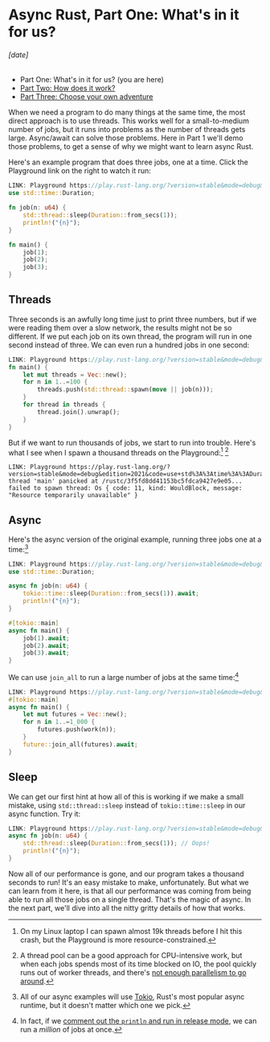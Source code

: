 # Async Rust, Part One: What's in it for us?
###### \[date]

- Part One: What's in it for us? (you are here)
- [Part Two: How does it work?](async_two.html)
- [Part Three: Choose your own adventure](async_three.html)

When we need a program to do many things at the same time, the most direct
approach is to use threads. This works well for a small-to-medium number of
jobs, but it runs into problems as the number of threads gets large.
Async/await can solve those problems. Here in Part 1 we'll demo those problems,
to get a sense of why we might want to learn async Rust.

Here's an example program that does three jobs, one at a time. Click the
Playground link on the right to watch it run:

```rust
LINK: Playground https://play.rust-lang.org/?version=stable&mode=debug&edition=2021&code=use+std%3A%3Atime%3A%3ADuration%3B%0A%0Afn+job%28n%3A+u64%29+%7B%0A++++std%3A%3Athread%3A%3Asleep%28Duration%3A%3Afrom_secs%281%29%29%3B%0A++++println%21%28%22%7Bn%7D%22%29%3B%0A%7D%0A%0Afn+main%28%29+%7B%0A++++job%281%29%3B%0A++++job%282%29%3B%0A++++job%283%29%3B%0A%7D
use std::time::Duration;

fn job(n: u64) {
    std::thread::sleep(Duration::from_secs(1));
    println!("{n}");
}

fn main() {
    job(1);
    job(2);
    job(3);
}
```

## Threads

Three seconds is an awfully long time just to print three numbers, but if we
were reading them over a slow network, the results might not be so different.
If we put each job on its own thread, the program will run in one second
instead of three. We can even run a hundred jobs in one second:

```rust
LINK: Playground https://play.rust-lang.org/?version=stable&mode=debug&edition=2021&code=use+std%3A%3Atime%3A%3ADuration%3B%0A%0Afn+job%28n%3A+u64%29+%7B%0A++++std%3A%3Athread%3A%3Asleep%28Duration%3A%3Afrom_secs%281%29%29%3B%0A++++println%21%28%22%7Bn%7D%22%29%3B%0A%7D%0A%0Afn+main%28%29+%7B%0A++++let+mut+threads+%3D+Vec%3A%3Anew%28%29%3B%0A++++for+n+in+1..%3D100+%7B%0A++++++++threads.push%28std%3A%3Athread%3A%3Aspawn%28move+%7C%7C+job%28n%29%29%29%3B%0A++++%7D%0A++++for+thread+in+threads+%7B%0A++++++++thread.join%28%29.unwrap%28%29%3B%0A++++%7D%0A%7D
fn main() {
    let mut threads = Vec::new();
    for n in 1..=100 {
        threads.push(std::thread::spawn(move || job(n)));
    }
    for thread in threads {
        thread.join().unwrap();
    }
}
```

But if we want to run thousands of jobs, we start to run into trouble. Here's
what I see when I spawn a thousand threads on the
Playground:[^thread_limit] [^thread_pool]

[^thread_limit]: On my Linux laptop I can spawn almost 19k threads before I hit
    this crash, but the Playground is more resource-constrained.

[^thread_pool]: A thread pool can be a good approach for CPU-intensive work,
    but when each jobs spends most of its time blocked on IO, the pool quickly
    runs out of worker threads, and there's [not enough parallelism to go
    around][rayon].

[rayon]: https://play.rust-lang.org/?version=stable&mode=debug&edition=2021&code=use+std%3A%3Atime%3A%3ADuration%3B%0A%0Afn+job%28n%3A+u64%29+%7B%0A++++std%3A%3Athread%3A%3Asleep%28Duration%3A%3Afrom_secs%281%29%29%3B%0A++++println%21%28%22%7Bn%7D%22%29%3B%0A%7D%0A%0Afn+main%28%29+%7B%0A++++rayon%3A%3Ascope%28%7Cscope%7C+%7B%0A++++++++for+n+in+1..%3D1_000+%7B%0A++++++++++++scope.spawn%28move+%7C_%7C+job%28n%29%29%3B%0A++++++++%7D%0A++++%7D%29%3B%0A%7D

```
LINK: Playground https://play.rust-lang.org/?version=stable&mode=debug&edition=2021&code=use+std%3A%3Atime%3A%3ADuration%3B%0A%0Afn+job%28n%3A+u64%29+%7B%0A++++std%3A%3Athread%3A%3Asleep%28Duration%3A%3Afrom_secs%281%29%29%3B%0A++++println%21%28%22%7Bn%7D%22%29%3B%0A%7D%0A%0Afn+main%28%29+%7B%0A++++let+mut+threads+%3D+Vec%3A%3Anew%28%29%3B%0A++++for+n+in+1..%3D1_000+%7B%0A++++++++threads.push%28std%3A%3Athread%3A%3Aspawn%28move+%7C%7C+job%28n%29%29%29%3B%0A++++%7D%0A++++for+thread+in+threads+%7B%0A++++++++thread.join%28%29.unwrap%28%29%3B%0A++++%7D%0A%7D
thread 'main' panicked at /rustc/3f5fd8dd41153bc5fdca9427e9e05...
failed to spawn thread: Os { code: 11, kind: WouldBlock, message:
"Resource temporarily unavailable" }
```

## Async

Here's the async version of the original example, running three jobs one at a
time:[^tokio]

[^tokio]: All of our async examples will use [Tokio](https://tokio.rs/), Rust's
    most popular async runtime, but it doesn't matter which one we pick.

```rust
LINK: Playground https://play.rust-lang.org/?version=stable&mode=debug&edition=2021&code=use+std%3A%3Atime%3A%3ADuration%3B%0A%0Aasync+fn+job%28n%3A+u64%29+%7B%0A++++tokio%3A%3Atime%3A%3Asleep%28Duration%3A%3Afrom_secs%281%29%29.await%3B%0A++++println%21%28%22%7Bn%7D%22%29%3B%0A%7D%0A%0A%23%5Btokio%3A%3Amain%5D%0Aasync+fn+main%28%29+%7B%0A++++job%281%29.await%3B%0A++++job%282%29.await%3B%0A++++job%283%29.await%3B%0A%7D
use std::time::Duration;

async fn job(n: u64) {
    tokio::time::sleep(Duration::from_secs(1)).await;
    println!("{n}");
}

#[tokio::main]
async fn main() {
    job(1).await;
    job(2).await;
    job(3).await;
}
```

We can use `join_all` to run a large number of jobs at the same time:[^million]

```rust
LINK: Playground https://play.rust-lang.org/?version=stable&mode=debug&edition=2021&code=use+futures%3A%3Afuture%3B%0Ause+std%3A%3Atime%3A%3ADuration%3B%0A%0Aasync+fn+work%28n%3A+u64%29+%7B%0A++++tokio%3A%3Atime%3A%3Asleep%28Duration%3A%3Afrom_secs%281%29%29.await%3B%0A++++println%21%28%22%7Bn%7D%22%29%3B%0A%7D%0A%0A%23%5Btokio%3A%3Amain%5D%0Aasync+fn+main%28%29+%7B%0A++++let+mut+futures+%3D+Vec%3A%3Anew%28%29%3B%0A++++for+n+in+1..%3D1_000+%7B%0A++++++++futures.push%28work%28n%29%29%3B%0A++++%7D%0A++++future%3A%3Ajoin_all%28futures%29.await%3B%0A%7D%0A
#[tokio::main]
async fn main() {
    let mut futures = Vec::new();
    for n in 1..=1_000 {
        futures.push(work(n));
    }
    future::join_all(futures).await;
}
```

[^million]: In fact, if we [comment out the `println` and run in release mode][million], we
can run a _million_ of jobs at once.

[million]: https://play.rust-lang.org/?version=stable&mode=release&edition=2021&code=use+futures%3A%3Afuture%3B%0Ause+std%3A%3Atime%3A%3A%7BDuration%2C+Instant%7D%3B%0A%0Aasync+fn+job%28_n%3A+u64%29+%7B%0A++++tokio%3A%3Atime%3A%3Asleep%28Duration%3A%3Afrom_secs%281%29%29.await%3B%0A++++%2F%2F+Don%27t+print.+A+million+prints+is+too+much+output+for+the+Playground.%0A%7D%0A%0A%23%5Btokio%3A%3Amain%5D%0Aasync+fn+main%28%29+%7B%0A++++let+start+%3D+Instant%3A%3Anow%28%29%3B%0A++++let+mut+futures+%3D+Vec%3A%3Anew%28%29%3B%0A++++for+n+in+1..%3D1_000_000+%7B%0A++++++++futures.push%28job%28n%29%29%3B%0A++++%7D%0A++++future%3A%3Ajoin_all%28futures%29.await%3B%0A++++let+time+%3D+Instant%3A%3Anow%28%29+-+start%3B%0A++++println%21%28%22time%3A+%7B%3A.3%7D+seconds%22%2C+time.as_secs_f32%28%29%29%3B%0A%7D

## Sleep

We can get our first hint at how all of this is working if we make a small
mistake, using `std::thread::sleep` instead of `tokio::time::sleep` in our
async function. Try it:

```rust
LINK: Playground https://play.rust-lang.org/?version=stable&mode=debug&edition=2021&code=use+futures%3A%3Afuture%3B%0Ause+std%3A%3Atime%3A%3ADuration%3B%0A%0Aasync+fn+job%28n%3A+u64%29+%7B%0A++++%2F%2F+OOPS%3A+This+is+a+blocking+sleep.+Only+one+job+will+run+at+a+time.%0A++++std%3A%3Athread%3A%3Asleep%28Duration%3A%3Afrom_secs%281%29%29%3B%0A++++println%21%28%22%7Bn%7D%22%29%3B%0A%7D%0A%0A%23%5Btokio%3A%3Amain%5D%0Aasync+fn+main%28%29+%7B%0A++++let+mut+futures+%3D+Vec%3A%3Anew%28%29%3B%0A++++for+n+in+1..%3D1_000+%7B%0A++++++++futures.push%28job%28n%29%29%3B%0A++++%7D%0A++++future%3A%3Ajoin_all%28futures%29.await%3B%0A%7D
async fn job(n: u64) {
    std::thread::sleep(Duration::from_secs(1)); // Oops!
    println!("{n}");
}
```

Now all of our performance is gone, and our program takes a thousand seconds to
run! It's an easy mistake to make, unfortunately. But what we can learn from it
here, is that all our performance was coming from being able to run all those
jobs on a single thread. That's the magic of async. In the next part, we'll
dive into all the nitty gritty details of how that works.
